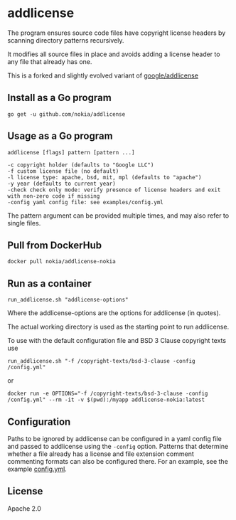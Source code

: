 # addlicense

The program ensures source code files have copyright license headers
by scanning directory patterns recursively.

It modifies all source files in place and avoids adding a license header
to any file that already has one.

This is a forked and slightly evolved variant of [google/addlicense](https://github.com/google/addlicense)

## Install as a Go program

    go get -u github.com/nokia/addlicense

## Usage as a Go program

    addlicense [flags] pattern [pattern ...]

    -c copyright holder (defaults to "Google LLC")
    -f custom license file (no default)
    -l license type: apache, bsd, mit, mpl (defaults to "apache")
    -y year (defaults to current year)
    -check check only mode: verify presence of license headers and exit with non-zero code if missing
    -config yaml config file: see examples/config.yml

The pattern argument can be provided multiple times, and may also refer
to single files.

## Pull from DockerHub

    docker pull nokia/addlicense-nokia

## Run as a container

    run_addlicense.sh "addlicense-options"

Where the addlicense-options are the options for addlicense (in quotes).

The actual working directory is used as the starting point to run addlicense.

To use with the default configuration file and BSD 3 Clause copyright texts use 
    
    run_addlicense.sh "-f /copyright-texts/bsd-3-clause -config /config.yml"

or 
    
    docker run -e OPTIONS="-f /copyright-texts/bsd-3-clause -config /config.yml" --rm -it -v $(pwd):/myapp addlicense-nokia:latest

## Configuration

Paths to be ignored by addlicense can be configured in a yaml config file and passed to addlicense using the `-config` option. Patterns that determine whether a file already has a license and file extension comment commenting formats can also be configured there. For an example, see the example [config.yml](https://github.com/nokia/addlicense/blob/master/examples/config.yml).

## License

Apache 2.0


